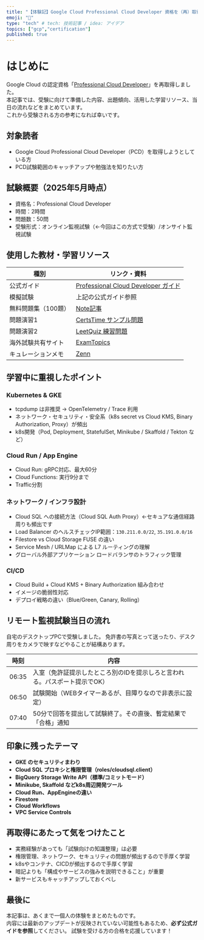```yaml
---
title: "【体験記】Google Cloud Professional Cloud Developer 資格を（再）取得しました"
emoji: "🕌"
type: "tech" # tech: 技術記事 / idea: アイデア
topics: ["gcp","certification"]
published: true
---
```


# はじめに

Google Cloud の認定資格「[Professional Cloud Developer](https://cloud.google.com/learn/certification/cloud-developer?hl=ja)」を再取得しました。  
本記事では、受験に向けて準備した内容、出題傾向、活用した学習リソース、当日の流れなどをまとめています。  
これから受験される方の参考になれば幸いです。


## 対象読者

- Google Cloud Professional Cloud Developer（PCD）を取得しようとしている方
- PCD試験範囲のキャッチアップや勉強法を知りたい方


## 試験概要（2025年5月時点）

- 資格名：Professional Cloud Developer
- 時間：2時間
- 問題数：50問
- 受験形式：オンライン監視試験（←今回はこの方式で受験）/オンサイト監視試験


## 使用した教材・学習リソース


| 種別 | リンク・資料 |
|------|--------------|
| 公式ガイド | [Professional Cloud Developer ガイド](https://cloud.google.com/learn/certification/cloud-developer?hl=ja) |
| 模擬試験 | 上記の公式ガイド参照 |
| 無料問題集（100題） | [Note記事](https://note.com/aws_shikaku/n/n2e26a3e500a7) |
| 問題演習1 | [CertsTime サンプル問題](https://www.certstime.com/questions/google/professional-cloud-developer-exam) |
| 問題演習2 | [LeetQuiz 練習問題](https://leetquiz.com/certificate/google-professional-cloud-developer/practice) |
| 海外試験共有サイト | [ExamTopics](https://www.examtopics.com/exams/google/professional-cloud-developer/) |
| キュレーションメモ | [Zenn](https://zenn.dev/takaha4k/articles/pcd-cert-memo) |


## 学習中に重視したポイント

### Kubernetes & GKE
- tcpdump は非推奨 → OpenTelemetry / Trace 利用
- ネットワーク・セキュリティ・安全系（k8s secret vs Cloud KMS, Binary Authorization, Proxy）が頻出
- k8s開発（Pod, Deployment, StatefulSet, Minikube / Skaffold / Tekton など）

### Cloud Run / App Engine
- Cloud Run: gRPC対応、最大60分
- Cloud Functions: 実行9分まで
- Traffic分割

### ネットワーク / インフラ設計
- Cloud SQL への接続方法（Cloud SQL Auth Proxy）←セキュアな通信経路周りも頻出です
- Load Balancer のヘルスチェックIP範囲：`130.211.0.0/22`, `35.191.0.0/16`
- Filestore vs Cloud Storage FUSE の違い
- Service Mesh / URLMap による L7 ルーティングの理解
- グローバル外部アプリケーション ロードバランサのトラフィック管理

### CI/CD
- Cloud Build + Cloud KMS + Binary Authorization 組み合わせ
- イメージの脆弱性対応
- デプロイ戦略の違い（Blue/Green, Canary, Rolling）


## リモート監視試験当日の流れ

自宅のデスクトップPCで受験しました。
免許書の写真とって送ったり、デスク周りをカメラで映すなどやることが結構あります。

| 時刻 | 内容 |
|------|------|
| 06:35 | 入室（免許証提示したところ別のIDを提示しろと言われる。パスポート提示でOK） |
| 06:50 | 試験開始（WEBタイマーあるが、目障りなので非表示に設定） |
| 07:40 | 50分で回答を提出して試験終了。その直後、暫定結果で「合格」通知 |


## 印象に残ったテーマ

- **GKE のセキュリティまわり**
- **Cloud SQL プロキシと権限管理（roles/cloudsql.client）**
- **BigQuery Storage Write API（標準/コミットモード）**
- **Minikube, Skaffold などk8s周辺開発ツール**
- **Cloud Run、AppEngineの違い**
- **Firestore**
- **Cloud Workflows**
- **VPC Service Controls**

## 再取得にあたって気をつけたこと

- 実務経験があっても「試験向けの知識整理」は必要
- 権限管理、ネットワーク、セキュリティの問題が頻出するので手厚く学習
- k8sやコンテナ、CICDが頻出するので手厚く学習
- 暗記よりも「構成やサービスの強みを説明できること」が重要
- 新サービスもキャッチアップしておくべし


## 最後に

本記事は、あくまで一個人の体験をまとめたものです。  
内容には最新のアップデートが反映されていない可能性もあるため、**必ず公式ガイドを参照**してください。
試験を受ける方の合格を応援しています！
